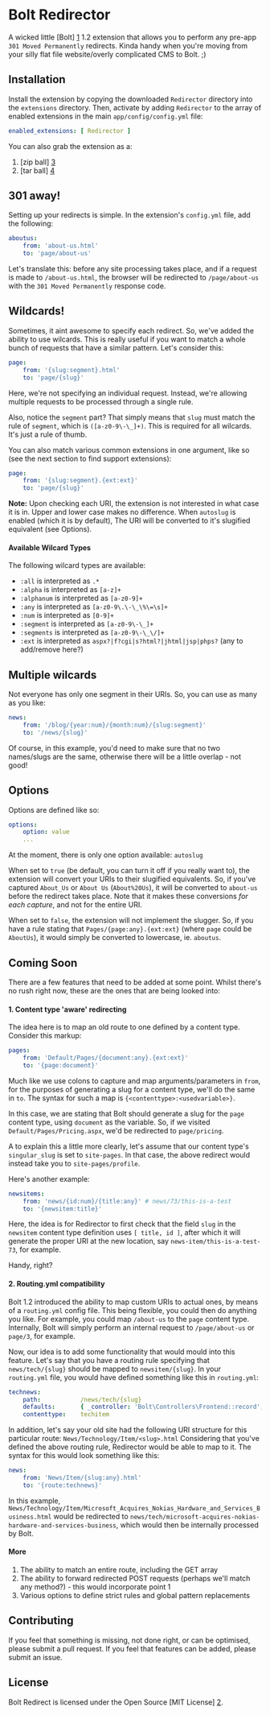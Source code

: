 Bolt Redirector
===============

A wicked little [Bolt] [1] 1.2 extension that allows you to perform any pre-app `301 Moved Permanently` redirects. Kinda handy when you're moving from your silly flat file website/overly complicated CMS to Bolt. ;)

Installation
------------

Install the extension by copying the downloaded `Redirector` directory into the `extensions` directory. Then, activate by adding `Redirector` to the array of enabled extensions in the main `app/config/config.yml` file:

```yml
enabled_extensions: [ Redirector ]
```

You can also grab the extension as a:

1. [zip ball] [3]
2. [tar ball] [4]

301 away!
---------

Setting up your redirects is simple. In the extension's `config.yml` file, add the following:

```yml
aboutus:
	from: 'about-us.html'
	to: 'page/about-us'
```

Let's translate this: before any site processing takes place, and if a request is made to `/about-us.html`, the browser will be redirected to `/page/about-us` with the `301 Moved Permanently` response code.

Wildcards!
----------

Sometimes, it aint awesome to specify each redirect. So, we've added the ability to use wilcards. This is really useful if you want to match a whole bunch of requests that have a similar pattern. Let's consider this:

```yml
page:
	from: '{slug:segment}.html'
	to: 'page/{slug}'
```

Here, we're not specifying an individual request. Instead, we're allowing multiple requests to be processed through a single rule.

Also, notice the `segment` part? That simply means that `slug` must match the rule of `segment`, which is `([a-z0-9\-\_]+)`. This is required for all wilcards. It's just a rule of thumb.

You can also match various common extensions in one argument, like so (see the next section to find support extensions):

```yml
page:
	from: '{slug:segment}.{ext:ext}'
	to: 'page/{slug}'
```

**Note:** Upon checking each URI, the extension is not interested in what case it is in. Upper and lower case makes no difference. When `autoslug` is enabled (which it is by default), The URI will be converted to it's slugified equivalent (see Options).

#### Available Wilcard Types

The following wilcard types are available:

- `:all` is interpreted as `.*`
- `:alpha` is interpreted as `[a-z]+`
- `:alphanum` is interpreted as `[a-z0-9]+`
- `:any` is interpreted as `[a-z0-9\.\-\_\%\=\s]+`
- `:num` is interpreted as `[0-9]+`
- `:segment` is interpreted as `[a-z0-9\-\_]+`
- `:segments` is interpreted as `[a-z0-9\-\_\/]+`
- `:ext` is interpreted as `aspx?|f?cgi|s?html?|jhtml|jsp|phps?` (any to add/remove here?)

Multiple wilcards
-----------------

Not everyone has only one segment in their URIs. So, you can use as many as you like:

```yml
news:
	from: '/blog/{year:num}/{month:num}/{slug:segment}'
	to: '/news/{slug}'
```

Of course, in this example, you'd need to make sure that no two names/slugs are the same, otherwise there will be a little overlap - not good!

Options
-------

Options are defined like so:

```yml
options:
	option: value
	...
```

At the moment, there is only one option available: `autoslug`

When set to `true` (be default, you can turn it off if you really want to), the extension will convert your URIs to their slugified equivalents. So, if you've captured `About_Us` or `About Us` (`About%20Us`), it will be converted to `about-us` before the redirect takes place. Note that it makes these conversions *for each capture*, and not for the entire URI.

When set to `false`, the extension will not implement the slugger. So, if you have a rule stating that `Pages/{page:any}.{ext:ext}` (where `page` could be `AboutUs`), it would simply be converted to lowercase, ie. `aboutus`.

Coming Soon
-----------

There are a few features that need to be added at some point. Whilst there's no rush right now, these are the ones that are being looked into:

#### 1. Content type 'aware' redirecting

The idea here is to map an old route to one defined by a content type. Consider this markup:

```yml
pages:
	from: 'Default/Pages/{document:any}.{ext:ext}'
	to: '{page:document}'
```

Much like we use colons to capture and map arguments/parameters in `from`, for the purposes of generating a slug for a content type, we'll do the same in `to`. The syntax for such a map is `{<contenttype>:<usedvariable>}`.

In this case, we are stating that Bolt should generate a slug for the `page` content type, using `document` as the variable. So, if we visited `Default/Pages/Pricing.aspx`, we'd be redirected to `page/pricing`.

A to explain this a little more clearly, let's assume that our content type's `singular_slug` is set to `site-pages`. In that case, the above redirect would instead take you to `site-pages/profile`.

Here's another example:

```yml
newsitems:
	from: 'news/{id:num}/{title:any}' # news/73/this-is-a-test
	to: '{newsitem:title}'
```

Here, the idea is for Redirector to first check that the field `slug` in the `newsitem` content type definition uses `[ title, id ]`, after which it will generate the proper URI at the new location, say `news-item/this-is-a-test-73`, for example.

Handy, right?

#### 2. Routing.yml compatibility

Bolt 1.2 introduced the ability to map custom URIs to actual ones, by means of a `routing.yml` config file. This being flexible, you could then do anything you like. For example, you could map `/about-us` to the `page` content type. Internally, Bolt will simply perform an internal request to `/page/about-us` or `page/3`, for example.

Now, our idea is to add some functionality that would mould into this feature. Let's say that you have a routing rule specifying that `news/tech/{slug}` should be mapped to `newsitem/{slug}`. In your `routing.yml` file, you would have defined something like this in `routing.yml`:

```yml
technews:
    path:           /news/tech/{slug}
    defaults:       { _controller: 'Bolt\Controllers\Frontend::record', 'contenttypeslug': 'techitem' }
    contenttype:    techitem
```

In addition, let's say your old site had the following URI structure for this particular route: `News/Technology/Item/<slug>.html` Considering that you've defined the above routing rule, Redirector would be able to map to it. The syntax for this would look something like this:

```yml
news:
	from: 'News/Item/{slug:any}.html'
	to: '{route:technews}'
```

In this example, `News/Technology/Item/Microsoft_Acquires_Nokias_Hardware_and_Services_Business.html` would be redirected to `news/tech/microsoft-acquires-nokias-hardware-and-services-business`, which would then be internally processed by Bolt.

#### More

1. The ability to match an entire route, including the GET array
2. The ability to forward redirected POST requests (perhaps we'll match any method?) - this would incorporate point 1
3. Various options to define strict rules and global pattern replacements

Contributing
------------

If you feel that something is missing, not done right, or can be optimised, please submit a pull request. If you feel that features can be added, please submit an issue.

License
-------

Bolt Redirect is licensed under the Open Source [MIT License] [2].

  [1]: http://bolt.cm/                                  "Bolt"
  [2]: http://opensource.org/licenses/mit-license.php   "MIT License"
  [3]: https://github.com/foundry-code/bolt-redirector/zipball/master
  [4]: https://github.com/foundry-code/bolt-redirector/tarball/master
